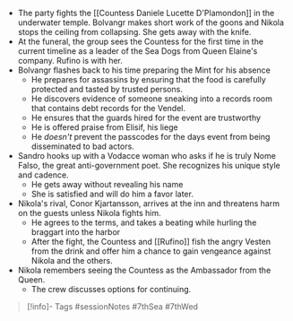 - The party fights the [[Countess Daniele Lucette D'Plamondon]] in the underwater temple.  Bolvangr makes short work of the goons and Nikola stops the ceiling from collapsing.  She gets away with the knife.
- At the funeral, the group sees the Countess for the first time in the current timeline as a leader of the Sea Dogs from Queen Elaine's company.  Rufino is with her.
- Bolvangr flashes back to his time preparing the Mint for his absence
	- He prepares for assassins by ensuring that the food is carefully protected and tasted by trusted persons.
	- He discovers evidence of someone sneaking into a records room that contains debt records for the Vendel.
	- He ensures that the guards hired for the event are trustworthy
	- He is offered praise from Elisif, his liege
	- He *doesn't* prevent the passcodes for the days event from being disseminated to bad actors.
- Sandro hooks up with a Vodacce woman who asks if he is truly Nome Falso, the great anti-government poet.  She recognizes his unique style and cadence.
	- He gets away without revealing his name
	- She is satisfied and will do him a favor later.
- Nikola's rival, Conor Kjartansson, arrives at the inn and threatens harm on the guests unless Nikola fights him.
	- He agrees to the terms, and takes a beating while hurling the braggart into the harbor
	- After the fight, the Countess and [[Rufino]] fish the angry Vesten from the drink and offer him a chance to gain vengeance against Nikola and the others.
- Nikola remembers seeing the Countess as the Ambassador from the Queen.
	- The crew discusses options for continuing.
> [!info]- Tags
> #sessionNotes  #7thSea #7thWed
